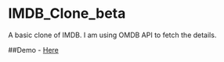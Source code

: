 # IMDB_Clone_beta
A basic clone of IMDB. I am using OMDB API to fetch the details.

##Demo - [Here](https://imdbclone.surge.sh)
